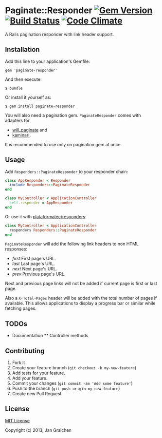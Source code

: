 # Paginate::Responder [![Gem Version](https://badge.fury.io/rb/paginate-responder.png)](http://badge.fury.io/rb/paginate-responder)[![Build Status](https://travis-ci.org/jgraichen/paginate-responder.png?branch=master)](https://travis-ci.org/jgraichen/paginate-responder) [![Code Climate](https://codeclimate.com/github/jgraichen/paginate-responder.png)](https://codeclimate.com/github/jgraichen/paginate-responder)

A Rails pagination responder with link header support.

## Installation

Add this line to your application's Gemfile:

    gem 'paginate-responder'

And then execute:

    $ bundle

Or install it yourself as:

    $ gem install paginate-responder

You will also need a pagination gem. `PaginateResponder` comes with adapters for
* [will_paginate](https://github.com/mislav/will_paginate) and
* [kaminari](https://github.com/amatsuda/kaminari).

It is recommended to use only on pagination gem at once.

## Usage

Add `Responders::PaginateResponder` to your responder chain:

```ruby
class AppResponder < Responder
  include Responders::PaginateResponder
end

class MyController < ApplicationController
  self.responder = AppResponder
end
```

Or use it with [plataformatec/responders](https://github.com/plataformatec/responders):

```ruby
class MyController < ApplicationController
  responders Responders::PaginateResponder
end
```

`PaginateResponder` will add the following link headers to
non HTML responses:

* *first* First page's URL.
* *last* Last page's URL.
* *next* Next page's URL.
* *prev* Previous page's URL.

Next and previous page links will not be added if current
page is first or last page.

Also a `X-Total-Pages` header will be added with the total
number of pages if available. This allows applications
to display a progress bar or similar while fetching pages.

## TODOs

* Documentation
** Controller methods

## Contributing

1. Fork it
2. Create your feature branch (`git checkout -b my-new-feature`)
3. Add tests for your feature.
4. Add your feature.
5. Commit your changes (`git commit -am 'Add some feature'`)
6. Push to the branch (`git push origin my-new-feature`)
7. Create new Pull Request

## License

[MIT License](http://www.opensource.org/licenses/mit-license.php)

Copyright (c) 2013, Jan Graichen
